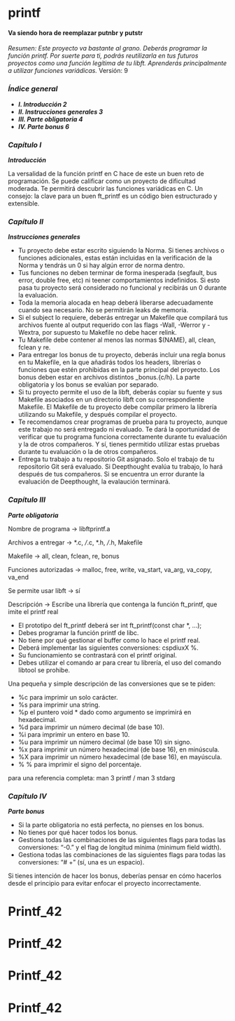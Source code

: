 # printf
#### Va siendo hora de reemplazar putnbr y putstr
_Resumen: Este proyecto va bastante al grano. Deberás programar la función printf. Por suerte para ti, podrás reutilizarla en tus futuros proyectos como una función legítima de tu libft. Aprenderás principalmente a utilizar funciones variádicas._
Versión: 9

### ***Índice general***

- ***I. Introducción 2***
- ***II. Instrucciones generales 3***
- ***III. Parte obligatoria 4***
- ***IV. Parte bonus 6***


### ***Capítulo I***
***Introducción***

La versalidad de la función printf en C hace de este un buen reto de programación.
Se puede calificar como un proyecto de dificultad moderada. Te permitirá descubrir las
funciones variádicas en C.
Un consejo: la clave para un buen ft_printf es un código bien estructurado y extensible.

### ***Capítulo II***
***Instrucciones generales***

- Tu proyecto debe estar escrito siguiendo la Norma. Si tienes archivos o funciones
adicionales, estas están incluidas en la verificación de la Norma y tendrás un 0 si
hay algún error de norma dentro.
- Tus funciones no deben terminar de forma inesperada (segfault, bus error, double free, etc) ni teener comportamientos indefinidos. Si esto pasa tu proyecto será
considerado no funcional y recibirás un 0 durante la evaluación.
- Toda la memoria alocada en heap deberá liberarse adecuadamente cuando sea necesario. No se permitirán leaks de memoria.
- Si el subject lo requiere, deberás entregar un Makefile que compilará tus archivos
fuente al output requerido con las flags -Wall, -Werror y -Wextra, por supuesto
tu Makefile no debe hacer relink.
- Tu Makefile debe contener al menos las normas $(NAME), all, clean, fclean y
re.
- Para entregar los bonus de tu proyecto, deberás incluir una regla bonus en tu
Makefile, en la que añadirás todos los headers, librerías o funciones que estén
prohibidas en la parte principal del proyecto. Los bonus deben estar en archivos
distintos _bonus.{c/h}. La parte obligatoria y los bonus se evalúan por separado.
- Si tu proyecto permite el uso de la libft, deberás copiar su fuente y sus Makefile
asociados en un directorio libft con su correspondiente Makefile. El Makefile
de tu proyecto debe compilar primero la librería utilizando su Makefile, y después
compilar el proyecto.
- Te recomendamos crear programas de prueba para tu proyecto, aunque este trabajo
no será entregado ni evaluado. Te dará la oportunidad de verificar que tu
programa funciona correctamente durante tu evaluación y la de otros compañeros.
Y sí, tienes permitido utilizar estas pruebas durante tu evaluación o la de otros
compañeros.
- Entrega tu trabajo a tu repositorio Git asignado. Solo el trabajo de tu repositorio
Git será evaluado. Si Deepthought evalúa tu trabajo, lo hará después de tus compañeros. Si se encuentra un error durante la evaluación de Deepthought, la evalaución
terminará.

### ***Capítulo III***
***Parte obligatoria***

Nombre de programa    ->	libftprintf.a

Archivos a entregar   ->	*.c, */*.c, *.h, */*.h, Makefile

Makefile              ->	all, clean, fclean, re, bonus

Funciones autorizadas ->	malloc, free, write, va_start, va_arg, va_copy, va_end

Se permite usar libft ->	sí

Descripción           ->	Escribe una librería que contenga la función ft_printf, que imite el printf real


- El prototipo del ft_printf deberá ser int ft_printf(const char *, ...);
- Debes programar la función printf de libc.
- No tiene por qué gestionar el buffer como lo hace el printf real.
- Deberá implementar las siguientes conversiones: cspdiuxX %.
- Su funcionamiento se contrastará con el printf original.
- Debes utilizar el comando ar para crear tu librería, el uso del comando libtool se
prohibe.

Una pequeña y simple descripción de las conversiones que se te piden:
- %c para imprimir un solo carácter.
- %s para imprimir una string.
- %p el puntero void * dado como argumento se imprimirá en hexadecimal.
- %d para imprimir un número decimal (de base 10).
- %i para imprimir un entero en base 10.
- %u para imprimir un número decimal (de base 10) sin signo.
- %x para imprimir un número hexadecimal (de base 16), en minúscula.
- %X para imprimir un número hexadecimal (de base 16), en mayúscula.
- % % para imprimir el signo del porcentaje.

para una referencia completa: man 3 printf / man 3 stdarg

### ***Capítulo IV***
***Parte bonus***

- Si la parte obligatoria no está perfecta, no pienses en los bonus.
- No tienes por qué hacer todos los bonus.
- Gestiona todas las combinaciones de las siguientes flags para todas las conversiones:
“-0.” y el flag de longitud mínima (minimum field width).
- Gestiona todas las combinaciones de las siguientes flags para todas las conversiones:
“# +” (sí, una es un espacio).

Si tienes intención de hacer los bonus, deberías pensar en cómo
hacerlos desde el principio para evitar enfocar el proyecto
incorrectamente.





# Printf_42
# Printf_42
# Printf_42
# Printf_42
